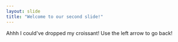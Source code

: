 ```yaml
---
layout: slide
title: "Welcome to our second slide!"
---
```

Ahhh I could've dropped my croissant!
Use the left arrow to go back!
